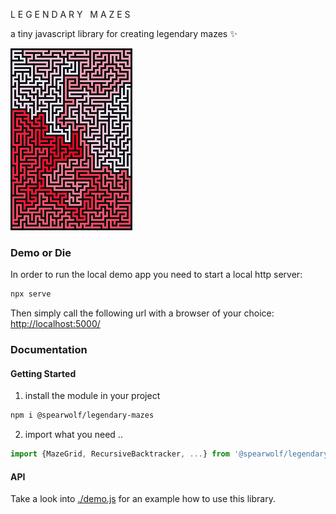 L E G E N D A R Y &nbsp; M A Z E S

a tiny javascript library for creating legendary mazes :sparkles:

![a legendary maze](./legendary-maze-1.png)


### Demo or Die

In order to run the local demo app you need to start a local http server:

```sh
npx serve
```

Then simply call the following url with a browser of your choice: [http://localhost:5000/](http://localhost:5000/)


### Documentation

#### Getting Started

1. install the module in your project

```sh
npm i @spearwolf/legendary-mazes
```

2. import what you need ..

```js
import {MazeGrid, RecursiveBacktracker, ...} from '@spearwolf/legendary-mazes';
```

#### API

Take a look into [./demo.js](./demo.js) for an example how to use this library.
